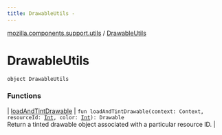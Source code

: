 ```yaml
---
title: DrawableUtils - 
---
```


[mozilla.components.support.utils](../index.html) / [DrawableUtils](./index.html)

# DrawableUtils

`object DrawableUtils`

### Functions

| [loadAndTintDrawable](load-and-tint-drawable.html) | `fun loadAndTintDrawable(context: Context, resourceId: `[`Int`](https://kotlinlang.org/api/latest/jvm/stdlib/kotlin/-int/index.html)`, color: `[`Int`](https://kotlinlang.org/api/latest/jvm/stdlib/kotlin/-int/index.html)`): Drawable`<br>Return a tinted drawable object associated with a particular resource ID. |

